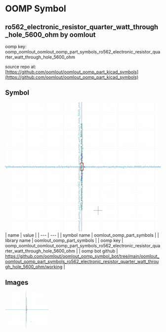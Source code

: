 # OOMP Symbol  
## ro562_electronic_resistor_quarter_watt_through_hole_5600_ohm  by oomlout  
  
oomp key: oomp_oomlout_oomlout_oomp_part_symbols_ro562_electronic_resistor_quarter_watt_through_hole_5600_ohm  
  
source repo at: [https://github.com/oomlout/oomlout_oomp_part_kicad_symbols](https://github.com/oomlout/oomlout_oomp_part_kicad_symbols)  
## Symbol  
  
[![working.png](working_600.png)](working.png)  
| name | value | 
| --- | --- | 
| symbol name | oomlout_oomp_part_symbols | 
| library name | oomlout_oomp_part_symbols | 
| oomp key | oomp_oomlout_oomlout_oomp_part_symbols_ro562_electronic_resistor_quarter_watt_through_hole_5600_ohm | 
| oomp bot github | https://github.com/oomlout/oomlout_oomp_symbol_bot/tree/main/oomlout_oomlout_oomp_part_symbols_ro562_electronic_resistor_quarter_watt_through_hole_5600_ohm/working | 
## Images  
  
[![working.png](working_140.png)](working.png)  
